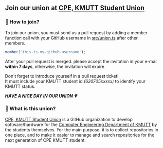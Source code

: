 ## Join our union at [CPE, KMUTT Student Union](https://github.com/cpe-kmutt-student)

### 🤔 How to join?

To join our union, you must send us a pull request by adding a member function call with your GitHub username in [src/union.ts](https://github.com/vectier/invitation/blob/main/src/union.ts#L5) after other members.

```ts
member('this-is-my-github-username');
```

After your pull request is merged. please accept the invitation in your e-mail **within 7 days**,
otherwise, the invitation will expire.

Don't forget to introduce yourself in a pull request ticket!  
It must include your KMUTT student id *(630705xxxxx)* to identify your KMUTT status.

***HAVE A NICE DAY IN OUR UNION 💗***

### 📜 What is this union?
[CPE, KMUTT Student Union](https://github.com/cpe-kmutt-student) is a GitHub organization to develop software/hardware for the [Computer Engineering Department of KMUTT]() by the students themselves. For the main purpose, it is to collect repositories in one place, and to make it easier to manage and search repositories for the next generation of CPE KMUTT student.
